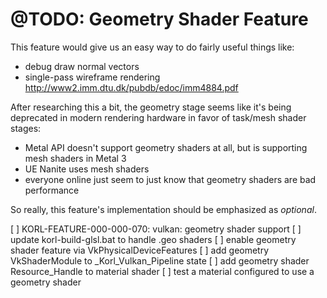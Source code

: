 # @TODO: Geometry Shader Feature

This feature would give us an easy way to do fairly useful things like:
- debug draw normal vectors
- single-pass wireframe rendering
    http://www2.imm.dtu.dk/pubdb/edoc/imm4884.pdf

After researching this a bit, the geometry stage seems like it's being deprecated in modern rendering hardware in favor of task/mesh shader stages:
- Metal API doesn't support geometry shaders at all, but is supporting mesh shaders in Metal 3
- UE Nanite uses mesh shaders
- everyone online just seem to just know that geometry shaders are bad performance

So really, this feature's implementation should be emphasized as _optional_.

[ ] KORL-FEATURE-000-000-070: vulkan: geometry shader support
    [ ] update korl-build-glsl.bat to handle .geo shaders
    [ ] enable geometry shader feature via VkPhysicalDeviceFeatures
    [ ] add geometry VkShaderModule to _Korl_Vulkan_Pipeline state
    [ ] add geometry shader Resource_Handle to material shader
    [ ] test a material configured to use a geometry shader
